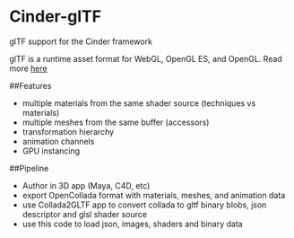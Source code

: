 # Cinder-glTF
glTF support for the Cinder framework

glTF is a runtime asset format for WebGL, 
OpenGL ES, and OpenGL. Read more [here](https://github.com/KhronosGroup/glTF)

##Features
- multiple materials from the same shader source (techniques vs materials)
- multiple meshes from the same buffer (accessors)
- transformation hierarchy
- animation channels
- GPU instancing

##Pipeline
- Author in 3D app (Maya, C4D, etc)
- export OpenCollada format with materials, meshes, and animation data
- use Collada2GLTF app to convert collada to gltf binary blobs, json descriptor and glsl shader source
- use this code to load json, images, shaders and binary data

